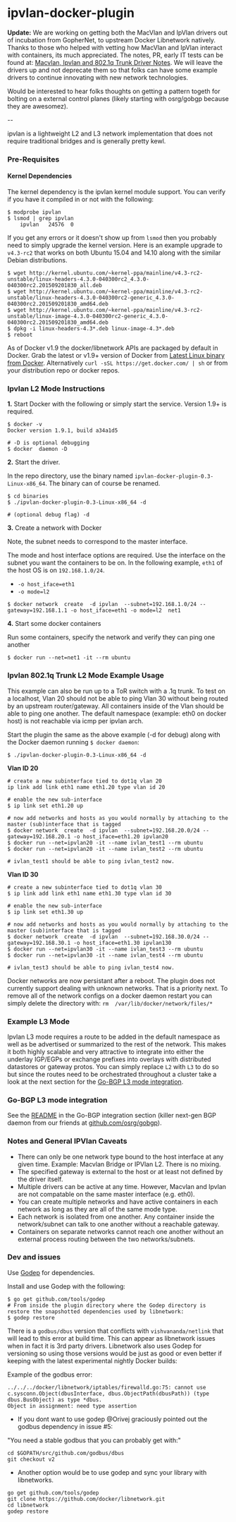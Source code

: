 ipvlan-docker-plugin
=================

**Update:** We are working on getting both the MacVlan and IpVlan drivers out of incubation from GopherNet, to upstream Docker Libnetwork natively. Thanks to those who helped with vetting how MacVlan and IpVlan interact with containers, its much appreciated. The notes, PR, early IT tests can be found at: [Macvlan, Ipvlan and 802.1q Trunk Driver Notes](https://gist.github.com/nerdalert/c0363c15d20986633fda). We will leave the drivers up and not deprecate them so that folks can have some example drivers to continue innovating with new network technologies.

Would be interested to hear folks thoughts on getting a pattern togeth for bolting on a external control planes (likely starting with osrg/gobgp because they are awesomez). 

--

ipvlan is a lightweight L2 and L3 network implementation that does not require traditional bridges and is generally pretty kewl.

### Pre-Requisites

#### Kernel Dependencies

The kernel dependency is the ipvlan kernel module support. You can verify if you have it compiled in or not with the following:

```
$ modprobe ipvlan
$ lsmod | grep ipvlan
    ipvlan   24576  0
```
If you get any errors or it doesn't show up from `lsmod` then you probably need to simply upgrade the kernel version. Here is an example upgrade to `v4.3-rc2` that works on both Ubuntu 15.04 and 14.10 along with the similar Debian distributions.

```
$ wget http://kernel.ubuntu.com/~kernel-ppa/mainline/v4.3-rc2-unstable/linux-headers-4.3.0-040300rc2_4.3.0-040300rc2.201509201830_all.deb
$ wget http://kernel.ubuntu.com/~kernel-ppa/mainline/v4.3-rc2-unstable/linux-headers-4.3.0-040300rc2-generic_4.3.0-040300rc2.201509201830_amd64.deb
$ wget http://kernel.ubuntu.com/~kernel-ppa/mainline/v4.3-rc2-unstable/linux-image-4.3.0-040300rc2-generic_4.3.0-040300rc2.201509201830_amd64.deb
$ dpkg -i linux-headers-4.3*.deb linux-image-4.3*.deb
$ reboot
```

As of Docker v1.9 the docker/libnetwork APIs are packaged by default in Docker. Grab the latest or v1.9+ version of Docker from [Latest Linux
binary from Docker](http://docs.docker.com/engine/installation/binaries/). Alternatively `curl -sSL https://get.docker.com/ | sh` or from your
distribution repo or docker repos.

### Ipvlan L2 Mode Instructions

**1.** Start Docker with the following or simply start the service. Version 1.9+ is required.

```
$ docker -v
Docker version 1.9.1, build a34a1d5

# -D is optional debugging
$ docker  daemon -D
```

**2.**  Start the driver.

In the repo directory, use the binary named `ipvlan-docker-plugin-0.3-Linux-x86_64`. The binary can of course be renamed.

```
$ cd binaries
$ ./ipvlan-docker-plugin-0.3-Linux-x86_64 -d

# (optional debug flag) -d
```

**3.** Create a network with Docker

Note, the subnet needs to correspond to the master interface.

The mode and host interface options are required. Use the interface on the subnet you want the containers to be on. In the following example, `eth1` of the host OS is on `192.168.1.0/24`.

- `-o host_iface=eth1`
- `-o mode=l2`

```
$ docker network  create  -d ipvlan  --subnet=192.168.1.0/24 --gateway=192.168.1.1 -o host_iface=eth1 -o mode=l2  net1
```

**4.** Start some docker containers

Run some containers, specify the network and verify they can ping one another

```
$ docker run --net=net1 -it --rm ubuntu
```

### Ipvlan 802.1q Trunk L2 Mode Example Usage ###

This example can also be run up to a ToR switch with a .1q trunk. To test on a localhost, Vlan 20 should not be able to ping Vlan 30 without being routed by an upstream router/gateway. All containers inside of the Vlan should be able to ping one another. The default namespace (example: eth0 on docker host) is not reachable via icmp per ipvlan arch.

Start the plugin the same as the above example (-d for debug) along with the Docker daemon running `$ docker daemon`:

```
$ ./ipvlan-docker-plugin-0.3-Linux-x86_64 -d
```

**Vlan ID 20**

```
# create a new subinterface tied to dot1q vlan 20
ip link add link eth1 name eth1.20 type vlan id 20

# enable the new sub-interface
$ ip link set eth1.20 up

# now add networks and hosts as you would normally by attaching to the master (sub)interface that is tagged
$ docker network  create  -d ipvlan  --subnet=192.168.20.0/24 --gateway=192.168.20.1 -o host_iface=eth1.20 ipvlan20
$ docker run --net=ipvlan20 -it --name ivlan_test1 --rm ubuntu
$ docker run --net=ipvlan20 -it --name ivlan_test2 --rm ubuntu

# ivlan_test1 should be able to ping ivlan_test2 now.
```

**Vlan ID 30**

```
# create a new subinterface tied to dot1q vlan 30
$ ip link add link eth1 name eth1.30 type vlan id 30

# enable the new sub-interface
$ ip link set eth1.30 up

# now add networks and hosts as you would normally by attaching to the master (sub)interface that is tagged
$ docker network  create  -d ipvlan  --subnet=192.168.30.0/24 --gateway=192.168.30.1 -o host_iface=eth1.30 ipvlan130
$ docker run --net=ipvlan30 -it --name ivlan_test3 --rm ubuntu
$ docker run --net=ipvlan30 -it --name ivlan_test4 --rm ubuntu

# ivlan_test3 should be able to ping ivlan_test4 now.
```

Docker networks are now persistant after a reboot. The plugin does not currently support dealing with unknown networks. That is a priority next. To remove all of the network configs on a docker daemon restart you can simply delete the directory with: `rm  /var/lib/docker/network/files/*`

### Example L3 Mode

Ipvlan L3 mode requires a route to be added in the default namespace as well as be advertised or summarized to the rest of the network. This makes it both highly scalable and very attractive to integrate into either the underlay IGP/EGPs or exchange prefixes into overlays with distributed datastores or gateway protos. You can simply replace `L2` with `L3` to do so but since the routes need to be orchestrated throughout a cluster take a look at the next section for the [Go-BGP L3 mode integration](https://github.com/gopher-net/ipvlan-docker-plugin#go-bgp-l3-mode-integration).

### Go-BGP L3 mode integration

See the [README](https://github.com/gopher-net/ipvlan-docker-plugin/blob/master/plugin/routing/routing-manager.md) in the Go-BGP integration section (killer next-gen BGP daemon from our friends at [github.com/osrg/gobgp](https://github.com/osrg/gobgp)).

### Notes and General IPVlan Caveats


- There can only be one network type bound to the host interface at any given time. Example: Macvlan Bridge or IPVlan L2. There is no mixing.
- The specified gateway is external to the host or at least not defined by the driver itself.
- Multiple drivers can be active at any time. However, Macvlan and Ipvlan are not compatable on the same master interface (e.g. eth0).
- You can create multiple networks and have active containers in each network as long as they are all of the same mode type.
- Each network is isolated from one another. Any container inside the network/subnet can talk to one another without a reachable gateway.
- Containers on separate networks cannot reach one another without an external process routing between the two networks/subnets.


### Dev and issues

Use [Godep](https://github.com/tools/godep) for dependencies.

Install and use Godep with the following:

```
$ go get github.com/tools/godep
# From inside the plugin directory where the Godep directory is restore the snapshotted dependencies used by libnetwork:
$ godep restore
```

 There is a `godbus/dbus` version that conflicts with `vishvananda/netlink` that will lead to this error at build time. This can appear as libnetwork issues when in fact it is 3rd party drivers. Libnetwork also uses Godep for versioning so using those versions would be just as good or even better if keeping with the latest experimental nightly Docker builds:

Example of the godbus error:

```
../../../docker/libnetwork/iptables/firewalld.go:75: cannot use c.sysconn.Object(dbusInterface, dbus.ObjectPath(dbusPath)) (type dbus.BusObject) as type *dbus.
Object in assignment: need type assertion
```

- If you dont want to use godep @Orivej graciously pointed out the godbus dependency in issue #5:

"You need a stable godbus that you can probably get with:"
```
cd $GOPATH/src/github.com/godbus/dbus
git checkout v2
```

 - Another option would be to use godep and sync your library with libnetworks.

```
go get github.com/tools/godep
git clone https://github.com/docker/libnetwork.git
cd libnetwork
godep restore
```
